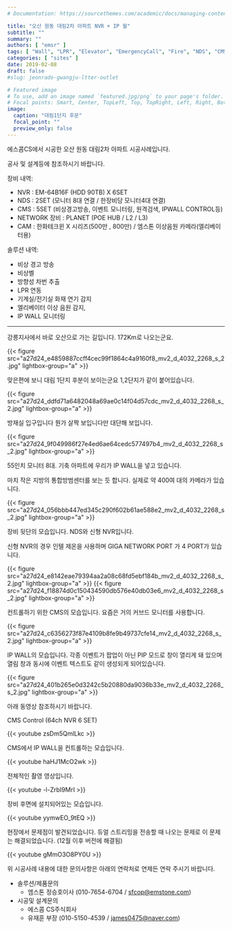```yaml
---
# Documentation: https://sourcethemes.com/academic/docs/managing-content/

title: "오산 원동 대림2차 아파트 NVR + IP 월"
subtitle: ""
summary: ""
authors: [ "emsr" ]
tags: [ "Wall", "LPR", "Elevator", "EmergencyCall", "Fire", "NDS", "CMS", "NVR" ]
categories: [ "sites" ]
date: 2019-02-08
draft: false
#slug: jeonrado-gwangju-ltter-outlet

# Featured image
# To use, add an image named `featured.jpg/png` to your page's folder.
# Focal points: Smart, Center, TopLeft, Top, TopRight, Left, Right, BottomLeft, Bottom, BottomRight.
image:
  caption: "대림1단지 후문"
  focal_point: ""
  preview_only: false
---
```


에스콤CS에서 시공한 오산 원동 대림2차 아파트 시공사례입니다.

공사 및 설계등에 참조하시기 바랍니다.

장비 내역:

- NVR : EM-64B16F (HDD 90TB) X 6SET
- NDS : 2SET (모니터 8대 연결 / 한장비당 모니터4대 연결)
- CMS : 5SET (비상경고방송, 이벤트 모니터링, 원격검색, IPWALL CONTROL등)
- NETWORK 장비 : PLANET (POE HUB / L2 / L3)
- CAM : 한화테크윈 X 시리즈(500만 , 800만) / 엠스톤 이상음원 카메라(엘리베이터용)

솔루션 내역:

- 비상 경고 방송
- 비상벨
- 방향성 차번 추출
- LPR 연동
- 기계실/전기실 화재 연기 감지
- 엘리베이터 이상 음원 감지,
- IP WALL 모니터링

---

강릉지사에서 바로 오산으로 가는 길입니다. 172Km로 나오는군요.

{{< figure src="a27d24_e4859887ccff4cec99f1864c4a9160f8_mv2_d_4032_2268_s_2.jpg"
           lightbox-group="a" >}}

맞은편에 보니 대림 1단지 후분이 보이는군요 1,2단지가 같이 붙어있습니다.

{{< figure src="a27d24_ddfd71a6482048a69ae0c14f04d57cdc_mv2_d_4032_2268_s_2.jpg"
           lightbox-group="a" >}}

방재실 입구입니다 뭔가 살짝 보입니다만 대단해 보입니다.

{{< figure src="a27d24_9f049986f27e4ed6ae64cedc577497b4_mv2_d_4032_2268_s_2.jpg"
           lightbox-group="a" >}}

55인치 모니터 8대. 기축 아파트에 우리가 IP WALL을 넣고 있습니다.

마치 작은 지방의 통합방범센터를 보는 듯 합니다. 실제로 약 400여 대의 카메라가 있습니다.

{{< figure src="a27d24_056bbb447ed345c290f602b61ae588e2_mv2_d_4032_2268_s_2.jpg"
           lightbox-group="a" >}}

장비 뒷단의 모습입니다. NDS와 신형 NVR입니다.

신형 NVR의 경우 인텔 제온을 사용하며 GIGA NETWORK PORT 가 4 PORT가 있습니다.

{{< figure src="a27d24_e8142eae79394aa2a08c68fd5ebf184b_mv2_d_4032_2268_s_2.jpg"
           lightbox-group="a" >}}
{{< figure src="a27d24_f18874d0c150434590db576e40db03e6_mv2_d_4032_2268_s_2.jpg"
           lightbox-group="a" >}}

컨트롤하기 위한 CMS의 모습입니다. 요즘은 거의 커브드 모니터를 사용합니다.

{{< figure src="a27d24_c6356273f87e4109b8fe9b49737cfe14_mv2_d_4032_2268_s_2.jpg"
           lightbox-group="a" >}}

IP WALL의 모습입니다. 각종 이벤트가 팝업이 아닌 PIP 모드로 창이 열리게 돼 있으며 열림 창과 동시에 이벤트 텍스트도 같이 생성되게 되어있습니다.

{{< figure src="a27d24_401b265e0d3242c5b20880da9036b33e_mv2_d_4032_2268_s_2.jpg"
           lightbox-group="a" >}}

아래 동영상 참조하시기 바랍니다.

CMS Control (64ch NVR 6 SET)

{{< youtube zsDm5QmlLkc >}}
&nbsp;

CMS에서 IP WALL을 컨트롤하는 모습입니다.

{{< youtube haHJ1McO2wk >}}
&nbsp;

전체적인 촬영 영상입니다.

{{< youtube -l-ZrbI9MrI >}}
&nbsp;

장비 후면에 설치되어있는 모습입니다.

{{< youtube yymwEO_9tEQ >}}
&nbsp;

현장에서 문제점이 발견되었습니다. 듀얼 스트리밍을 전송할 때 나오는 문제로 이 문제는 해결되었습니다. (12월 이후 버전에 해결됨)

{{< youtube gMmO3O8PY0U >}}
&nbsp;

위 시공사례 내용에 대한 문의사항은 아래의 연락처로 연제든 연락 주시기 바랍니다.

- 솔루션/제품문의
  - 엠스톤 정승호이사 (010-7654-6704 / sfcop@emstone.com)
- 시공및 설계문의
  - 에스콤 CS주식회사
  - 유재훈 부장 (010-5150-4539 / james0475@naver.com)
